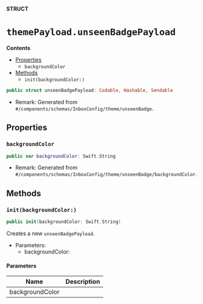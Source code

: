 **STRUCT**

# `themePayload.unseenBadgePayload`

**Contents**

- [Properties](#properties)
  - `backgroundColor`
- [Methods](#methods)
  - `init(backgroundColor:)`

```swift
public struct unseenBadgePayload: Codable, Hashable, Sendable
```

- Remark: Generated from `#/components/schemas/InboxConfig/theme/unseenBadge`.

## Properties
### `backgroundColor`

```swift
public var backgroundColor: Swift.String
```

- Remark: Generated from `#/components/schemas/InboxConfig/theme/unseenBadge/backgroundColor`.

## Methods
### `init(backgroundColor:)`

```swift
public init(backgroundColor: Swift.String)
```

Creates a new `unseenBadgePayload`.

- Parameters:
  - backgroundColor:

#### Parameters

| Name | Description |
| ---- | ----------- |
| backgroundColor |  |